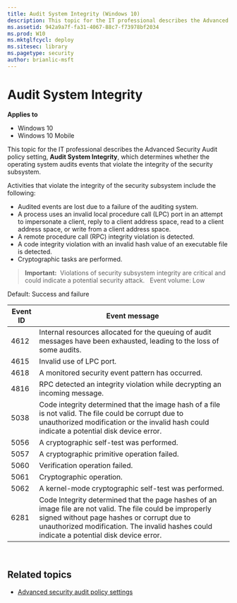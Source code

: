 ```yaml
---
title: Audit System Integrity (Windows 10)
description: This topic for the IT professional describes the Advanced Security Audit policy setting, Audit System Integrity, which determines whether the operating system audits events that violate the integrity of the security subsystem.
ms.assetid: 942a9a7f-fa31-4067-88c7-f73978bf2034
ms.prod: W10
ms.mktglfcycl: deploy
ms.sitesec: library
ms.pagetype: security
author: brianlic-msft
---
```


# Audit System Integrity

**Applies to**
-   Windows 10
-   Windows 10 Mobile

This topic for the IT professional describes the Advanced Security Audit policy setting, **Audit System Integrity**, which determines whether the operating system audits events that violate the integrity of the security subsystem.

Activities that violate the integrity of the security subsystem include the following:

-   Audited events are lost due to a failure of the auditing system.
-   A process uses an invalid local procedure call (LPC) port in an attempt to impersonate a client, reply to a client address space, read to a client address space, or write from a client address space.
-   A remote procedure call (RPC) integrity violation is detected.
-   A code integrity violation with an invalid hash value of an executable file is detected.
-   Cryptographic tasks are performed.

> **Important:**  Violations of security subsystem integrity are critical and could indicate a potential security attack.
 
Event volume: Low

Default: Success and failure

| Event ID | Event message |
| - | - |
| 4612 | Internal resources allocated for the queuing of audit messages have been exhausted, leading to the loss of some audits. | 
| 4615 | Invalid use of LPC port. |
| 4618 | A monitored security event pattern has occurred.| 
| 4816 | RPC detected an integrity violation while decrypting an incoming message.| 
| 5038 | Code integrity determined that the image hash of a file is not valid. The file could be corrupt due to unauthorized modification or the invalid hash could indicate a potential disk device error.| 
| 5056 | A cryptographic self-test was performed. |
| 5057 | A cryptographic primitive operation failed.| 
| 5060 | Verification operation failed. |
| 5061 | Cryptographic operation. |
| 5062 | A kernel-mode cryptographic self-test was performed.| 
| 6281 | Code Integrity determined that the page hashes of an image file are not valid. The file could be improperly signed without page hashes or corrupt due to unauthorized modification. The invalid hashes could indicate a potential disk device error.| 
 
## Related topics

- [Advanced security audit policy settings](advanced-security-audit-policy-settings.md)
 
 
